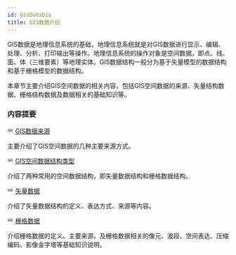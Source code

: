 ```yaml
---
id: GisDataDia
title: GIS数据介绍
---
```

GIS数据是地理信息系统的基础，地理信息系统就是对GIS数据进行显示、编辑、处理、分析、打印输出等操作。地理信息系统的操作对象是空间数据，即点、线、面、体（三维要素）等地理实体。GIS数据结构一般分为基于矢量模型的数据结构和基于栅格模型的数据结构。

本章节主要介绍GIS空间数据的相关内容，包括GIS空间数据的来源、矢量结构数据、栅格结构数据及数据相关的基础知识等。

### 内容提要

![](../../../img/smalltitle.png) [GIS数据来源](GisDataSource)

主要介绍了GIS空间数据的几种主要来源方式。

![](../../../img/smalltitle.png) [GIS空间数据结构类型](GisDataType)

介绍了两种常用的空间数据结构，即矢量数据结构和栅格数据结构。

![](../../../img/smalltitle.png) [矢量数据](VectorData)

介绍了矢量数据结构的定义、表达方式、来源等内容。

![](../../../img/smalltitle.png) [栅格数据](GridData)

介绍栅格数据的定义、主要来源，及栅格数据相关的像元、波段、空间表达、压缩编码、影像金字塔等基础知识说明。


